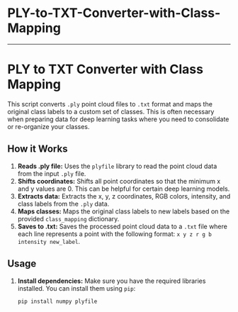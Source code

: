 # PLY-to-TXT-Converter-with-Class-Mapping
----------------------------------------------------------------------
# PLY to TXT Converter with Class Mapping

This script converts `.ply` point cloud files to `.txt` format and maps the original class labels to a custom set of classes. This is often necessary when preparing data for deep learning tasks where you need to consolidate or re-organize your classes.

## How it Works

1. **Reads .ply file:** Uses the `plyfile` library to read the point cloud data from the input `.ply` file.
2. **Shifts coordinates:**  Shifts all point coordinates so that the minimum x and y values are 0. This can be helpful for certain deep learning models.
3. **Extracts data:** Extracts the x, y, z coordinates, RGB colors, intensity, and class labels from the `.ply` data.
4. **Maps classes:**  Maps the original class labels to new labels based on the provided `class_mapping` dictionary.
5. **Saves to .txt:**  Saves the processed point cloud data to a `.txt` file where each line represents a point with the following format:  `x y z r g b intensity new_label`.

## Usage

1. **Install dependencies:** Make sure you have the required libraries installed. You can install them using `pip`:

   ```bash
   pip install numpy plyfile
